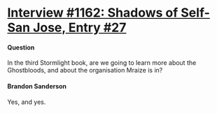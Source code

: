 # [Interview #1162: Shadows of Self-San Jose, Entry #27](https://www.theoryland.com/intvmain.php?i=1162#27)

#### Question

In the third Stormlight book, are we going to learn more about the Ghostbloods, and about the organisation Mraize is in?

#### Brandon Sanderson

Yes, and yes.

